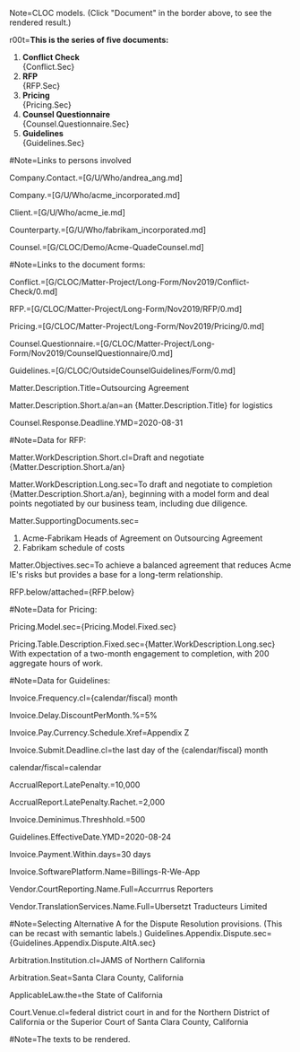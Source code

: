 Note=CLOC models. (Click "Document" in the border above, to see the rendered result.)

r00t=<b>This is the series of five documents:</b> <ol><li><b>Conflict Check</b><br>{Conflict.Sec}<li><b>RFP</b><br>{RFP.Sec}<li><b>Pricing</b><br>{Pricing.Sec}<li> <b>Counsel Questionnaire</b><br>{Counsel.Questionnaire.Sec}<li> <b>Guidelines</b><br>{Guidelines.Sec}</ol>

#Note=Links to persons involved

Company.Contact.=[G/U/Who/andrea_ang.md]

Company.=[G/U/Who/acme_incorporated.md]

Client.=[G/U/Who/acme_ie.md]

Counterparty.=[G/U/Who/fabrikam_incorporated.md]

Counsel.=[G/CLOC/Demo/Acme-QuadeCounsel.md]

#Note=Links to the document forms:

Conflict.=[G/CLOC/Matter-Project/Long-Form/Nov2019/Conflict-Check/0.md]

RFP.=[G/CLOC/Matter-Project/Long-Form/Nov2019/RFP/0.md]

Pricing.=[G/CLOC/Matter-Project/Long-Form/Nov2019/Pricing/0.md]

Counsel.Questionnaire.=[G/CLOC/Matter-Project/Long-Form/Nov2019/CounselQuestionnaire/0.md]

Guidelines.=[G/CLOC/OutsideCounselGuidelines/Form/0.md]  

Matter.Description.Title=Outsourcing Agreement

Matter.Description.Short.a/an=an {Matter.Description.Title} for logistics

Counsel.Response.Deadline.YMD=2020-08-31


#Note=Data for RFP:

Matter.WorkDescription.Short.cl=Draft and negotiate {Matter.Description.Short.a/an}

Matter.WorkDescription.Long.sec=To draft and negotiate to completion {Matter.Description.Short.a/an}, beginning with a model form and deal points negotiated by our business team, including due diligence. 

Matter.SupportingDocuments.sec=<ol><li>Acme-Fabrikam Heads of Agreement on Outsourcing Agreement<li>Fabrikam schedule of costs</ol>

Matter.Objectives.sec=To achieve a balanced agreement that reduces Acme IE's risks but provides a base for a long-term relationship.

RFP.below/attached={RFP.below}

#Note=Data for Pricing:

Pricing.Model.sec={Pricing.Model.Fixed.sec}

Pricing.Table.Description.Fixed.sec={Matter.WorkDescription.Long.sec}  With expectation of a two-month engagement to completion, with 200 aggregate hours of work.


#Note=Data for Guidelines:

Invoice.Frequency.cl={calendar/fiscal} month

Invoice.Delay.DiscountPerMonth.%=5%

Invoice.Pay.Currency.Schedule.Xref=Appendix Z

Invoice.Submit.Deadline.cl=the last day of the {calendar/fiscal} month

calendar/fiscal=calendar

AccrualReport.LatePenalty.$=$10,000

AccrualReport.LatePenalty.Rachet.$=$2,000

Invoice.Deminimus.Threshhold.$=$500

Guidelines.EffectiveDate.YMD=2020-08-24

Invoice.Payment.Within.days=30 days

Invoice.SoftwarePlatform.Name=Billings-R-We-App

Vendor.CourtReporting.Name.Full=Accurrrus Reporters

Vendor.TranslationServices.Name.Full=Ubersetzt Traducteurs Limited

#Note=Selecting Alternative A for the Dispute Resolution provisions.  (This can be recast with semantic labels.)
Guidelines.Appendix.Dispute.sec={Guidelines.Appendix.Dispute.AltA.sec}

Arbitration.Institution.cl=JAMS of Northern California

Arbitration.Seat=Santa Clara County, California

ApplicableLaw.the=the State of California

Court.Venue.cl=federal district court in and for the Northern District of California or the Superior Court of Santa Clara County, California

#Note=The texts to be rendered.


